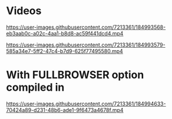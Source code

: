 # Videos

https://user-images.githubusercontent.com/7213361/184993568-eb3aab0c-a02c-4aa1-b8d8-ac59f441dcd4.mp4

https://user-images.githubusercontent.com/7213361/184993579-585a34e7-5ff2-47c4-b7d9-625f77495580.mp4

# With FULLBROWSER option compiled in

https://user-images.githubusercontent.com/7213361/184994633-70424a89-d231-48b6-ade1-9f6473a4678f.mp4

